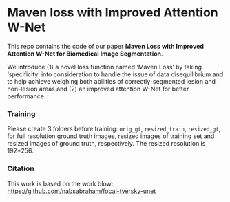# Maven loss with Improved Attention W-Net

This repo contains the code of our paper **Maven Loss with Improved Attention W-Net for Biomedical Image Segmentation**.

We introduce (1) a novel loss function named ‘Maven Loss’ by taking ‘specificity’ into consideration to handle the issue of data disequilibrium and to help achieve weighing both abilities of correctly-segmented lesion and non-lesion areas and (2) an improved attention W-Net for better performance.

### Training
Please create 3 folders before training: `orig_gt`, `resized_train`, `resized_gt`, for full resolution ground truth images, resized images of training set and resized images of ground truth, respectively. The resized resolution is 192*256.

### Citation 

This work is based on the work blow:
https://github.com/nabsabraham/focal-tversky-unet